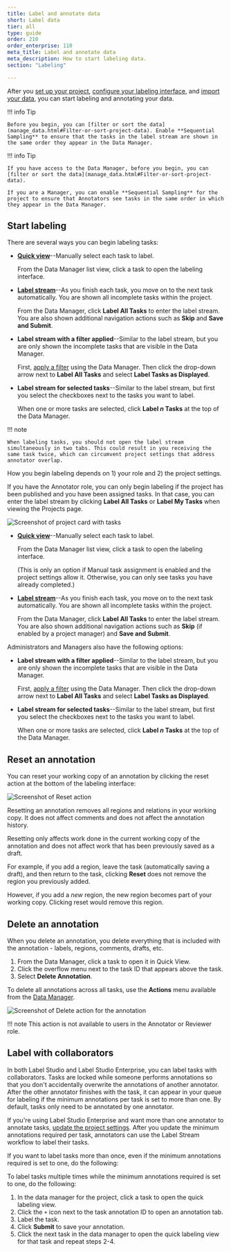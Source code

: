 ```yaml
---
title: Label and annotate data
short: Label data
tier: all 
type: guide
order: 210
order_enterprise: 110
meta_title: Label and annotate data
meta_description: How to start labeling data.
section: "Labeling"

---
```


After you [set up your project](setup_project), [configure your labeling interface](setup), and [import your data](tasks), you can start labeling and annotating your data.

<div class="opensource-only">

!!! info Tip
    
    Before you begin, you can [filter or sort the data](manage_data.html#Filter-or-sort-project-data). Enable **Sequential Sampling** to ensure that the tasks in the label stream are shown in the same order they appear in the Data Manager. 

</div>

<div class="enterprise-only">

!!! info Tip
    
    If you have access to the Data Manager, before you begin, you can [filter or sort the data](manage_data.html#Filter-or-sort-project-data).

    If you are a Manager, you can enable **Sequential Sampling** for the project to ensure that Annotators see tasks in the same order in which they appear in the Data Manager. 

</div>

## Start labeling


<div class="opensource-only">

There are several ways you can begin labeling tasks:

* [**Quick view**](label_interface#Quick-view)--Manually select each task to label. 

    From the Data Manager list view, click a task to open the labeling interface. 

* [**Label stream**](label_interface#Label-stream)--As you finish each task, you move on to the next task automatically. You are shown all incomplete tasks within the project.

    From the Data Manager, click **Label All Tasks** to enter the label stream. You are also shown additional navigation actions such as **Skip** and **Save and Submit**. 

* **Label stream with a filter applied**--Similar to the label stream, but you are only shown the incomplete tasks that are visible in the Data Manager. 

    First, [apply a filter](manage_data#Filter-or-sort-project-data) using the Data Manager. Then click the drop-down arrow next to **Label All Tasks** and select **Label Tasks as Displayed**.

* **Label stream for selected tasks**--Similar to the label stream, but first you select the checkboxes next to the tasks you want to label. 

    When one or more tasks are selected, click **Label *n* Tasks** at the top of the Data Manager. 


!!! note

    When labeling tasks, you should not open the label stream simultaneously in two tabs. This could result in you receiving the same task twice, which can circumvent project settings that address annotator overlap.

</div>

<div class="enterprise-only">

How you begin labeling depends on 1) your role and 2) the project settings. 

If you have the Annotator role, you can only begin labeling if the project has been published and you have been assigned tasks. In that case, you can enter the label stream by clicking **Label All Tasks** or **Label My Tasks** when viewing the Projects page. 

![Screenshot of project card with tasks](/images/label/annotator_labelstream.png)

* [**Quick view**](label_interface#Quick-view)--Manually select each task to label. 

    From the Data Manager list view, click a task to open the labeling interface. 
    
    (This is only an option if Manual task assignment is enabled and the project settings allow it. Otherwise, you can only see tasks you have already completed.)

* [**Label stream**](label_interface#Label-stream)--As you finish each task, you move on to the next task automatically. You are shown all incomplete tasks within the project.

    From the Data Manager, click **Label All Tasks** to enter the label stream. You are also shown additional navigation actions such as **Skip** (if enabled by a project manager) and **Save and Submit**. 

Administrators and Managers also have the following options:

* **Label stream with a filter applied**--Similar to the label stream, but you are only shown the incomplete tasks that are visible in the Data Manager. 

    First, [apply a filter](manage_data#Filter-or-sort-project-data) using the Data Manager. Then click the drop-down arrow next to **Label All Tasks** and select **Label Tasks as Displayed**.

* **Label stream for selected tasks**--Similar to the label stream, but first you select the checkboxes next to the tasks you want to label. 

    When one or more tasks are selected, click **Label *n* Tasks** at the top of the Data Manager.


</div>


## Reset an annotation

You can reset your working copy of an annotation by clicking the reset action at the bottom of the labeling interface:

![Screenshot of Reset action](/images/label/reset.png)

Resetting an annotation removes all regions and relations in your working copy. It does not affect comments and does not affect the annotation history. 

Resetting only affects work done in the current working copy of the annotation and does not affect work that has been previously saved as a draft. 

For example, if you add a region, leave the task (automatically saving a draft), and then return to the task, clicking **Reset** does not remove the region you previously added. 

However, if you add a *new* region, the new region becomes part of your working copy. Clicking reset would remove this region. 


## Delete an annotation

When you delete an annotation, you delete everything that is included with the annotation - labels, regions, comments, drafts, etc. 

1. From the Data Manager, click a task to open it in Quick View. 
2. Click the overflow menu next to the task ID that appears above the task. 
3. Select **Delete Annotation**. 

To delete all annotations across all tasks, use the **Actions** menu available from the [Data Manager](manage_data).

![Screenshot of Delete action for the annotation](/images/label/label_delete.png)

<div class="enterprise-only">

!!! note
    This action is not available to users in the Annotator or Reviewer role. 

</div>


## Label with collaborators

In both Label Studio and Label Studio Enterprise, you can label tasks with collaborators. Tasks are locked while someone performs annotations so that you don't accidentally overwrite the annotations of another annotator. After the other annotator finishes with the task, it can appear in your queue for labeling if the minimum annotations per task is set to more than one. By default, tasks only need to be annotated by one annotator. 

<div class="enterprise-only">

If you're using Label Studio Enterprise and want more than one annotator to annotate tasks, <a href="setup_project.html">update the project settings</a>. After you update the minimum annotations required per task, annotators can use the Label Stream workflow to label their tasks.  

</div>

If you want to label tasks more than once, even if the minimum annotations required is set to one, do the following:

To label tasks multiple times while the minimum annotations required is set to one, do the following:
1. In the data manager for the project, click a task to open the quick labeling view.
2. Click the `+` icon next to the task annotation ID to open an annotation tab. 
3. Label the task.
4. Click **Submit** to save your annotation.
5. Click the next task in the data manager to open the quick labeling view for that task and repeat steps 2-4.


